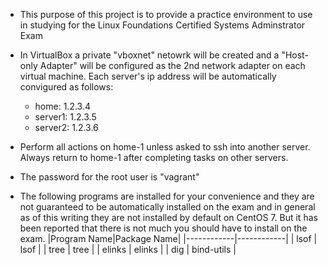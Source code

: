 * This purpose of this project is to provide a practice environment to use in studying for the Linux Foundations Certified Systems Adminstrator Exam

* In VirtualBox a private "vboxnet" netowrk will be created and a  "Host-only Adapter" will be configured as the 2nd network adapter on each virtual machine. Each server's ip address will be automatically convigured as follows:
  * home: 1.2.3.4
  * server1: 1.2.3.5
  * server2: 1.2.3.6
* Perform all actions on home-1 unless asked to ssh into another server. Always return to home-1 after completing tasks on other servers.
* The password for the root user is "vagrant"
* The following programs are installed for your convenience and they are not guaranteed to be automatically installed on the exam and in general as of this writing they are not installed by default on CentOS 7. But it has been reported that there is not much you should have to install on the exam.
  |Program Name|Package Name|
  |------------|------------|
  |  lsof  |  lsof  |
  |  tree  | tree  |
  |  elinks  | elinks  |
  |  dig  |  bind-utils  |
